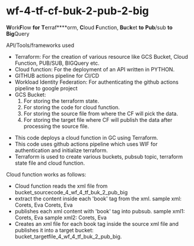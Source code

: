 # wf-4-tf-cf-buk-2-pub-2-big
**W**ork**F**low **for** **T**erraf****orm, **C**loud **F**unction, **Bu**c**k**et **to** **Pub**/sub **to** **Big**Query

API/Tools/frameworks used
- Terraform: For the creation of various resource like GCS Bucket, Cloud Function, PUB/SUB, BIGQuery etc.
- Cloud function: For the deployment of an API written in PYTHON.
- GITHUB actions pipeline for CI/CD
- Workload Identity Federation: For authenticating the github actions pipeline to google project
- GCS Bucket:
  1. For storing the terraform state.
  2. For storing the code for cloud function.
  3. For storing the source file from where the CF will pick the data.
  4. For storing the target file where CF will publish the data after processing the source file.

* This code deploys a cloud function in GC using Terraform.
* This code uses github actions pipeline which uses WIF for authentication and initialize terraform.
* Terraform is used to create various buckets, pubsub topic, terraform state file and cloud function.

Cloud function works as follows:
- Cloud function reads the xml file from bucket_sourcecode_4_wf_4_tf_buk_2_pub_big
- extract the content inside each 'book' tag from the xml.
    sample xml:
    <?xml version="1.0"?>
    <catalog>
       <book id="bk101">
          <author>Corets, Eva</author>
       </book>
       <book id="bk102">
          <author>Corets, Eva</author>
       </book>
    </catalog>
- publishes each xml content with 'book' tag into pubsub.
    sample xml1:
      <book id="bk101">
          <author>Corets, Eva</author>
       </book>
    sample xml2:
      <book id="bk102">
          <author>Corets, Eva</author>
       </book>
- Creates an xml file for each book tag inside the source xml file and publishes it into a target bucket: bucket_targetfile_4_wf_4_tf_buk_2_pub_big.
